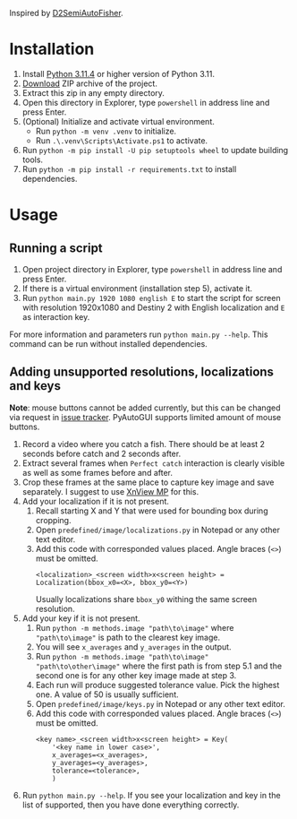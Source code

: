 Inspired by [D2SemiAutoFisher](https://github.com/Chadhendrixs/D2SemiAutoFisher).

# Installation

1. Install [Python 3.11.4](https://www.python.org/downloads/release/python-3114/)
   or higher version of Python 3.11.
2. [Download](https://github.com/Prometheus3375/destiny2-auto-fishing/archive/refs/heads/main.zip)
   ZIP archive of the project.
3. Extract this zip in any empty directory.
4. Open this directory in Explorer, type `powershell` in address line and press Enter.
5. (Optional) Initialize and activate virtual environment.
    - Run `python -m venv .venv` to initialize.
    - Run `.\.venv\Scripts\Activate.ps1` to activate.
6. Run `python -m pip install -U pip setuptools wheel` to update building tools.
7. Run `python -m pip install -r requirements.txt` to install dependencies.

# Usage

## Running a script

1. Open project directory in Explorer, type `powershell` in address line and press Enter.
2. If there is a virtual environment (installation step 5), activate it.
3. Run `python main.py 1920 1080 english E` to start the script
   for screen with resolution 1920x1080 and Destiny 2
   with English localization and `E` as interaction key.

For more information and parameters run `python main.py --help`.
This command can be run without installed dependencies.

## Adding unsupported resolutions, localizations and keys

**Note**: mouse buttons cannot be added currently, but this can be changed via request in
[issue tracker](https://github.com/Prometheus3375/destiny2-auto-fishing/issues).
PyAutoGUI supports limited amount of mouse buttons.

1. Record a video where you catch a fish. There should be at least 2 seconds before catch and
   2 seconds after.
2. Extract several frames when `Perfect catch` interaction is clearly visible as well as some
   frames before and after.
3. Crop these frames at the same place to capture key image and save separately.
   I suggest to use [XnView MP](https://www.xnview.com/en/xnviewmp/) for this.
4. Add your localization if it is not present.
    1. Recall starting X and Y that were used for bounding box during cropping.
    2. Open `predefined/image/localizations.py` in Notepad or any other text editor.
    3. Add this code with corresponded values placed. Angle braces (`<>`) must be omitted.
       ```
       <localization>_<screen width>x<screen height> = Localization(bbox_x0=<X>, bbox_y0=<Y>)
       ```
       Usually localizations share `bbox_y0` withing the same screen resolution.
5. Add your key if it is not present.
    1. Run `python -m methods.image "path\to\image"` where `"path\to\image"`
       is path to the clearest key image.
    2. You will see `x_averages` and `y_averages` in the output.
    3. Run `python -m methods.image "path\to\image" "path\to\other\image"`
       where the first path is from step 5.1
       and the second one is for any other key image made at step 3.
    4. Each run will produce suggested tolerance value. Pick the highest one.
       A value of 50 is usually sufficient.
    5. Open `predefined/image/keys.py` in Notepad or any other text editor.
    6. Add this code with corresponded values placed. Angle braces (`<>`) must be omitted.
       ```
       <key name>_<screen width>x<screen height> = Key(
           '<key name in lower case>',
           x_averages=<x_averages>,
           y_averages=<y_averages>,
           tolerance=<tolerance>,
           )
       ```
6. Run `python main.py --help`. If you see your localization and key in the list of supported,
   then you have done everything correctly.
